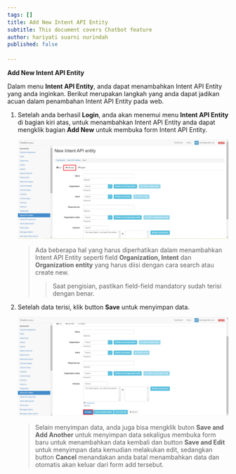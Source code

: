 ```yaml
---
tags: []
title: Add New Intent API Entity
subtitle: This document covers Chatbot feature
author: hariyati suarni nurindah
published: false

---
```

**Add New Intent API Entity**

Dalam menu **Intent API Entity**, anda dapat menambahkan Intent API Entity yang anda inginkan. Berikut merupakan langkah yang anda dapat jadikan acuan dalam penambahan Intent API Entity pada web.

1. Setelah anda berhasil **Login**, anda akan menemui menu **Intent API Entity** di bagian kiri atas, untuk menambahkan Intent API Entity anda dapat mengklik bagian **Add New** untuk membuka form Intent API Entity.

   ![](/uploads/intent-api-entities5.PNG)

   > Ada beberapa hal yang harus diperhatikan dalam menambahkan Intent API Entity seperti field **Organization, Intent** dan **Organization entity** yang harus diisi dengan cara search atau create new.
   >
   > > Saat pengisian, pastikan field-field mandatory sudah terisi dengan benar.
2. Setelah data terisi, klik button **Save** untuk menyimpan data.

   ![](/uploads/intent-api-entities6.PNG)

   > Selain menyimpan data, anda juga bisa mengklik buton **Save and Add Another** untuk menyimpan data sekaligus membuka form baru untuk menambahkan data kembali dan button **Save and Edit** untuk menyimpan data kemudian melakukan edit, sedangkan button **Cancel** menandakan anda batal menambahkan data dan otomatis akan keluar dari form add tersebut.